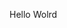 Hello Wolrd


































































































































































































































































































































































































































































































































































































































































































































































































































































































































































































































































































































































































































































































































































































































































































































































































































































































































































































































































































































































































































































































































































































































































































































































































































































































































































































































































































































































































































































































































































































































































































































































































































































































































































































































































































































































































































































































































































































































































































































































































































































































































































































































































































































































































































































































































































































































































































































































































































































































































































































































































































































































































































































































































































































































































































































































































































































































































































































